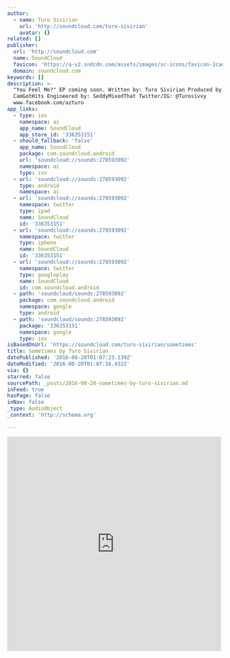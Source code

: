 ```yaml
---
author:
  - name: Turo Sivirian
    url: 'http://soundcloud.com/turo-sivirian'
    avatar: {}
related: []
publisher:
  url: 'http://soundcloud.com'
  name: SoundCloud
  favicon: 'https://a-v2.sndcdn.com/assets/images/sc-icons/favicon-2cadd14b.ico'
  domain: soundcloud.com
keywords: []
description: >-
  "You Feel Me?" EP coming soon. Written by: Turo Sivirian Produced by:
  CamGotHits Engineered by: SeddyMixedThat Twitter/IG: @Turosivvy
  www.facebook.com/azturo
app_links:
  - type: ios
    namespace: ai
    app_name: SoundCloud
    app_store_id: '336353151'
  - should_fallback: 'false'
    app_name: SoundCloud
    package: com.soundcloud.android
    url: 'soundcloud://sounds:278593092'
    namespace: ai
    type: ios
  - url: 'soundcloud://sounds:278593092'
    type: android
    namespace: ai
  - url: 'soundcloud://sounds:278593092'
    namespace: twitter
    type: ipad
    name: SoundCloud
    id: '336353151'
  - url: 'soundcloud://sounds:278593092'
    namespace: twitter
    type: iphone
    name: SoundCloud
    id: '336353151'
  - url: 'soundcloud://sounds:278593092'
    namespace: twitter
    type: googleplay
    name: SoundCloud
    id: com.soundcloud.android
  - path: 'soundcloud/sounds:278593092'
    package: com.soundcloud.android
    namespace: google
    type: android
  - path: 'soundcloud/sounds:278593092'
    package: '336353151'
    namespace: google
    type: ios
isBasedOnUrl: 'https://soundcloud.com/turo-sivirian/sometimes'
title: Sometimes by Turo Sivirian
datePublished: '2016-08-20T01:07:23.139Z'
dateModified: '2016-08-20T01:07:16.432Z'
via: {}
starred: false
sourcePath: _posts/2016-08-20-sometimes-by-turo-sivirian.md
inFeed: true
hasPage: false
inNav: false
_type: AudioObject
_context: 'http://schema.org'

---
```

<iframe src="https://cdn.embedly.com/widgets/media.html?src=https%3A%2F%2Fw.soundcloud.com%2Fplayer%2F%3Fvisual%3Dtrue%26url%3Dhttp%253A%252F%252Fapi.soundcloud.com%252Ftracks%252F278593092%26show_artwork%3Dtrue&amp;url=https%3A%2F%2Fsoundcloud.com%2Fturo-sivirian%2Fsometimes&amp;image=http%3A%2F%2Fi1.sndcdn.com%2Fartworks-000177075377-7ap0zo-t500x500.jpg&amp;key=b7d04c9b404c499eba89ee7072e1c4f7&amp;type=text%2Fhtml&amp;schema=soundcloud" width="500" height="500" scrolling="no" frameborder="0" allowfullscreen="" style=""></iframe>
